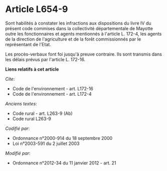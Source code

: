 # Article L654-9

Sont habilités à constater les infractions aux dispositions du livre IV du présent code commises dans la collectivité
départementale de Mayotte outre les fonctionnaires et agents mentionnés à l'article L. 172-4, les agents de la direction de
l'agriculture et de la forêt commissionnés par le représentant de l'Etat. 

Les procès-verbaux font foi jusqu'à preuve contraire. Ils sont transmis dans les délais prévus par l'article L. 172-16.

**Liens relatifs à cet article**

_Cite_:

  - Code de l'environnement - art. L172-16
  - Code de l'environnement - art. L172-4

_Anciens textes_:

  - Code rural - art. L263-9 (Ab)
  - Code rural L263-9

_Codifié par_:

  - Ordonnance n°2000-914 du 18 septembre 2000
  - Loi n°2003-591 du 2 juillet 2003

_Modifié par_:

  - Ordonnance n°2012-34 du 11 janvier 2012 - art. 21
